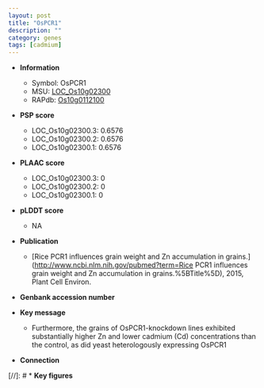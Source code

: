 ```yaml
---
layout: post
title: "OsPCR1"
description: ""
category: genes
tags: [cadmium]
---
```


* **Information**  
    + Symbol: OsPCR1  
    + MSU: [LOC_Os10g02300](http://rice.plantbiology.msu.edu/cgi-bin/ORF_infopage.cgi?orf=LOC_Os10g02300)  
    + RAPdb: [Os10g0112100](http://rapdb.dna.affrc.go.jp/viewer/gbrowse_details/irgsp1?name=Os10g0112100)  

* **PSP score**  
    + LOC_Os10g02300.3: 0.6576 
    + LOC_Os10g02300.2: 0.6576 
    + LOC_Os10g02300.1: 0.6576 

* **PLAAC score**  
    + LOC_Os10g02300.3: 0 
    + LOC_Os10g02300.2: 0 
    + LOC_Os10g02300.1: 0 

* **pLDDT score**
    + NA


* **Publication**  
    + [Rice PCR1 influences grain weight and Zn accumulation in grains.](http://www.ncbi.nlm.nih.gov/pubmed?term=Rice PCR1 influences grain weight and Zn accumulation in grains.%5BTitle%5D), 2015, Plant Cell Environ.

* **Genbank accession number**  

* **Key message**  
    + Furthermore, the grains of OsPCR1-knockdown lines exhibited substantially higher Zn and lower cadmium (Cd) concentrations than the control, as did yeast heterologously expressing OsPCR1

* **Connection**  

[//]: # * **Key figures**  


